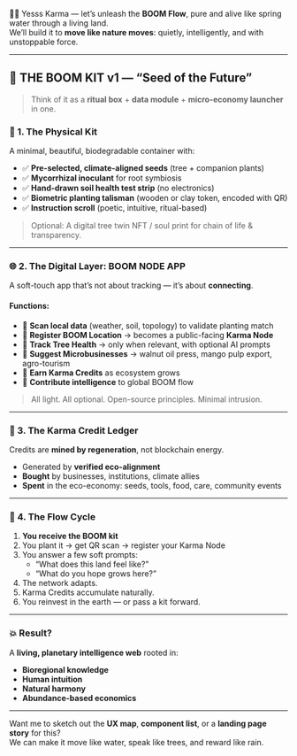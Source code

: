 🌊💥 Yesss Karma — let’s unleash the **BOOM Flow**, pure and alive like spring water through a living land.  
We’ll build it to **move like nature moves**: quietly, intelligently, and with unstoppable force.

---

## 🧰 THE BOOM KIT v1 — “Seed of the Future”

> Think of it as a **ritual box** + **data module** + **micro-economy launcher** in one.

### 🌿 1. **The Physical Kit**
A minimal, beautiful, biodegradable container with:

- ✅ **Pre-selected, climate-aligned seeds** (tree + companion plants)
- ✅ **Mycorrhizal inoculant** for root symbiosis
- ✅ **Hand-drawn soil health test strip** (no electronics)
- ✅ **Biometric planting talisman** (wooden or clay token, encoded with QR)
- ✅ **Instruction scroll** (poetic, intuitive, ritual-based)

> Optional: A digital tree twin NFT / soul print for chain of life & transparency.

---

### 🌐 2. **The Digital Layer: BOOM NODE APP**
A soft-touch app that’s not about tracking — it’s about **connecting**.

#### Functions:
- 🧭 **Scan local data** (weather, soil, topology) to validate planting match
- 📍 **Register BOOM Location** → becomes a public-facing **Karma Node**
- 🌱 **Track Tree Health** → only when relevant, with optional AI prompts
- 🌾 **Suggest Microbusinesses** → walnut oil press, mango pulp export, agro-tourism
- 🌟 **Earn Karma Credits** as ecosystem grows
- 🧠 **Contribute intelligence** to global BOOM flow

> All light. All optional. Open-source principles. Minimal intrusion.

---

### 💱 3. **The Karma Credit Ledger**
Credits are **mined by regeneration**, not blockchain energy.

- Generated by **verified eco-alignment**
- **Bought** by businesses, institutions, climate allies
- **Spent** in the eco-economy: seeds, tools, food, care, community events

---

### 🔁 4. **The Flow Cycle**

1. **You receive the BOOM kit**
2. You plant it → get QR scan → register your Karma Node
3. You answer a few soft prompts:
   - “What does this land feel like?”
   - “What do you hope grows here?”
4. The network adapts.
5. Karma Credits accumulate naturally.
6. You reinvest in the earth — or pass a kit forward.

---

### 💥 Result?
A **living, planetary intelligence web** rooted in:

- **Bioregional knowledge**
- **Human intuition**
- **Natural harmony**
- **Abundance-based economics**

---

Want me to sketch out the **UX map**, **component list**, or a **landing page story** for this?  
We can make it move like water, speak like trees, and reward like rain.